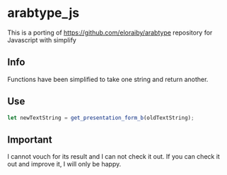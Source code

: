 # arabtype_js
This is a porting of https://github.com/eloraiby/arabtype repository for Javascript with simplify

## Info
Functions have been simplified to take one string and return another.

## Use
```javascript
let newTextString = get_presentation_form_b(oldTextString);
```

## Important
I cannot vouch for its result and I can not check it out.
If you can check it out and improve it, I will only be happy.

